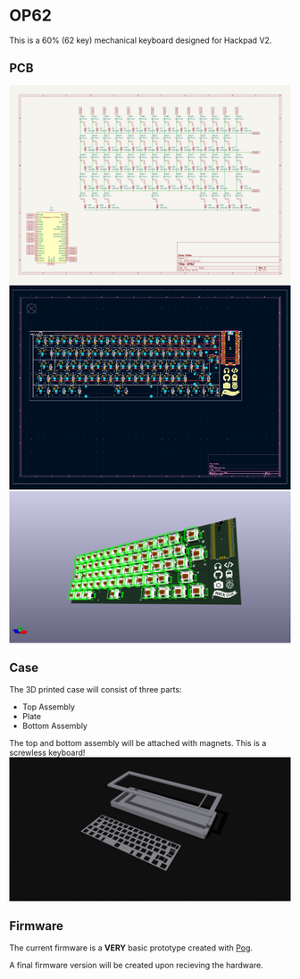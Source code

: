 # OP62
This is a 60% (62 key) mechanical keyboard designed for Hackpad V2.

## PCB
![schematic](img/schematic.png)
![pcb layout](img/pcb.png)
![3d view of pcb](img/3dpcb.png)

## Case
The 3D printed case will consist of three parts:
- Top Assembly
- Plate
- Bottom Assembly

The top and bottom assembly will be attached with magnets. This is a screwless keyboard!
![case](img/case.png)

## Firmware
The current firmware is a **VERY** basic prototype created with [Pog](https://pog.heaper.de/).

A final firmware version will be created upon recieving the hardware.